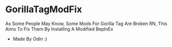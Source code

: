 # GorillaTagModFix

As Some People May Know, Some Mods For Gorilla Tag Are Broken RN, This Aims To Fix Them By Installing A Modified BepInEx








- Made By Odin :)

